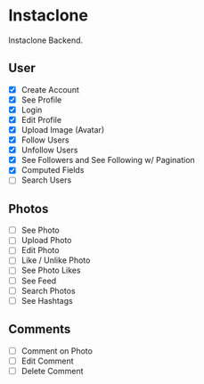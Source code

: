 # Instaclone

Instaclone Backend.

## User

- [x] Create Account
- [x] See Profile
- [x] Login
- [x] Edit Profile
- [x] Upload Image (Avatar)
- [x] Follow Users
- [x] Unfollow Users
- [x] See Followers and See Following w/ Pagination
- [x] Computed Fields
- [ ] Search Users

## Photos

- [ ] See Photo
- [ ] Upload Photo
- [ ] Edit Photo
- [ ] Like / Unlike Photo
- [ ] See Photo Likes
- [ ] See Feed
- [ ] Search Photos
- [ ] See Hashtags

## Comments

- [ ] Comment on Photo
- [ ] Edit Comment
- [ ] Delete Comment
